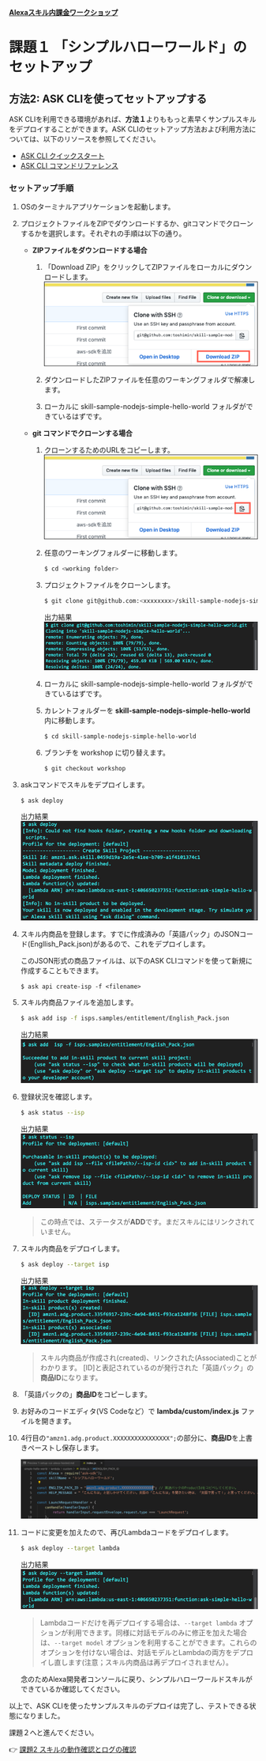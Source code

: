 **[Alexaスキル内課金ワークショップ](../README.md)**

# 課題１ 「シンプルハローワールド」のセットアップ

## 方法2: ASK CLIを使ってセットアップする

ASK CLIを利用できる環境があれば、**方法１**よりももっと素早くサンプルスキルをデプロイすることができます。ASK CLIのセットアップ方法および利用方法については、以下のリソースを参照してください。

- [ASK CLI クイックスタート](https://developer.amazon.com/ja/docs/smapi/quick-start-alexa-skills-kit-command-line-interface.html)
- [ASK CLI コマンドリファレンス](https://developer.amazon.com/ja/docs/smapi/ask-cli-command-reference.html)


### セットアップ手順

1. OSのターミナルアプリケーションを起動します。

1. プロジェクトファイルをZIPでダウンロードするか、gitコマンドでクローンするかを選択します。それぞれの手順は以下の通り。

    -  **ZIPファイルをダウンロードする場合**
    
        1. 「Download ZIP」をクリックしてZIPファイルをローカルにダウンロードします。
            ![1-40](./images/1-40-zip-download.png)

        1. ダウンロードしたZIPファイルを任意のワーキングフォルダで解凍します。

        1. ローカルに skill-sample-nodejs-simple-hello-world フォルダができているはずです。

    - **git コマンドでクローンする場合**

        1. クローンするためのURLをコピーします。
            ![1-40](./images/1-40-copy-url.png)

        1. 任意のワーキングフォルダーに移動します。

            ```bash
            $ cd <working folder>
            ```
        
        1. プロジェクトファイルをクローンします。

            ```bash
            $ git clone git@github.com:<xxxxxxxx>/skill-sample-nodejs-simple-hello-world.git
            ```
            出力結果
            ![1-40](./images/1-40-ask-clone.png)

        1. ローカルに skill-sample-nodejs-simple-hello-world フォルダができているはずです。

        1. カレントフォルダーを **skill-sample-nodejs-simple-hello-world** 内に移動します。

            ```bash
            $ cd skill-sample-nodejs-simple-hello-world
            ```
        1. ブランチを workshop に切り替えます。

            ```bash
            $ git checkout workshop
            ```

1. askコマンドでスキルをデプロイします。

    ```bash
    $ ask deploy
    ```
    出力結果
    ![1-41](./images/1-41-ask-deploy.png)

1. スキル内商品を登録します。すでに作成済みの「英語パック」のJSONコード(Engllish_Pack.json)があるので、これをデプロイします。

    このJSON形式の商品ファイルは、以下のASK CLIコマンドを使って新規に作成することもできます。

    ```
    $ ask api create-isp -f <filename>
    ```

1. スキル内商品ファイルを追加します。

    ```bash
    $ ask add isp -f isps.samples/entitlement/English_Pack.json 
    ```
    出力結果
    ![1-42](./images/1-42-ask-add-isp.png)

1. 登録状況を確認します。

    ```bash
    $ ask status --isp
    ```

    出力結果
    ![1-43](./images/1-43-ask-status-isp.png)

     > この時点では、ステータスが**ADD**です。まだスキルにはリンクされていません。

1. スキル内商品をデプロイします。

    ```bash
    $ ask deploy --target isp
    ```

    出力結果
    ![1-43](./images/1-43-ask-deploy-isp.png)

    > スキル内商品が作成され(created)、リンクされた(Associated)ことがわかります。
    > [ID]と表記されているのが発行された「英語パック」の**商品ID**になります。

1. 「英語パックの」**商品ID**をコピーします。

1. お好みのコードエディタ(VS Codeなど）で **lambda/custom/index.js** ファイルを開きます。

1. 4行目の`"amzn1.adg.product.XXXXXXXXXXXXXXXX";`の部分に、**商品ID**を上書きペーストし保存します。

    ![1-44](./images/1-44-replace-product-id.png)

1. コードに変更を加えたので、再びLambdaコードをデプロイします。

    ```bash
    $ ask deploy --target lambda
    ```

    出力結果
    ![1-45](./images/1-45-ask-deploy-lambda.png)

    > Lambdaコードだけを再デプロイする場合は、`--target lambda` オプションが利用できます。同様に対話モデルのみに修正を加えた場合は、`--target model` オプションを利用することができます。これらのオプションを付けない場合は、対話モデルとLambdaの両方をデプロイし直します(注意；スキル内商品は再デプロイされません）。

    念のためAlexa開発者コンソールに戻り、シンプルハローワールドスキルができているか確認してください。


以上で、ASK CLIを使ったサンプルスキルのデプロイは完了し、テストできる状態になりました。

課題２へと進んでください。

:point_right: [課題2 スキルの動作確認とログの確認](2-test.md)


